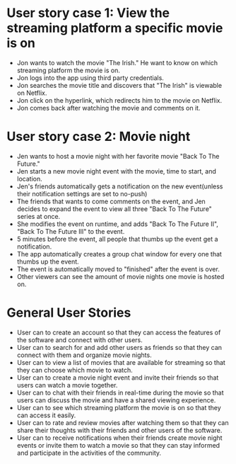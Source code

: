 # User story case 1: View the streaming platform a specific movie is on
- Jon wants to watch the movie "The Irish." He want to know on which streaming platform the movie is on.
- Jon logs into the app using third party credentials.
- Jon searches the movie title and discovers that "The Irish" is viewable on Netflix. 
- Jon click on the hyperlink, which redirects him to the movie on Netflix.
- Jon comes back after watching the movie and comments on it.
  
# User story case 2: Movie night
- Jen wants to host a movie night with her favorite movie "Back To The Future."
- Jen starts a new movie night event with the movie, time to start, and location.
- Jen's friends automatically gets a notification on the new event(unless their notification settings are set to no-push)
- The friends that wants to come comments on the event, and Jen decides to expand the event to view all three "Back To The Future" series at once.
- She modifies the event on runtime, and adds "Back To The Future II", "Back To The Future III" to the event.
- 5 minutes before the event, all people that thumbs up the event get a notification.
- The app automatically creates a group chat window for every one that thumbs up the event.
- The event is automatically moved to "finished" after the event is over.
- Other viewers can see the amount of movie nights one movie is hosted on.

# General User Stories
- User can to create an account so that they can access the features of the software and connect with other users.
- User can to search for and add other users as friends so that they can connect with them and organize movie nights.
- User can to view a list of movies that are available for streaming so that they can choose which movie to watch.
- User can to create a movie night event and invite their friends so that users can watch a movie together.
- User can to chat with their friends in real-time during the movie so that users can discuss the movie and have a shared viewing experience.
- User can to see which streaming platform the movie is on so that they can access it easily.
- User can to rate and review movies after watching them so that they can share their thoughts with their friends and other users of the software.
- User can to receive notifications when their friends create movie night events or invite them to watch a movie so that they can stay informed and participate in the activities of the community.
